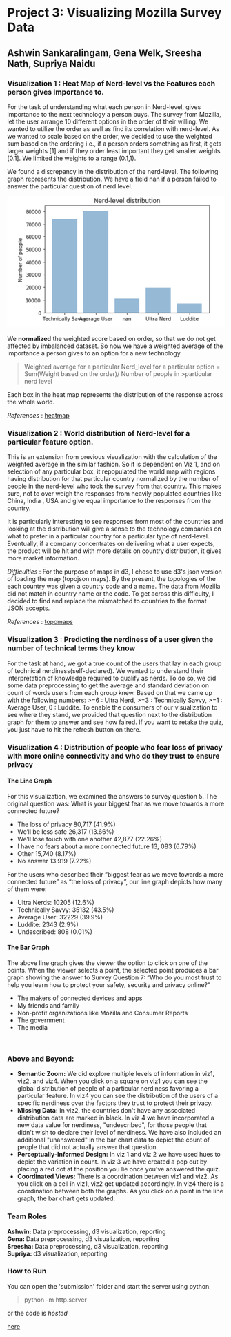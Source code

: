 

<h1>Project 3: Visualizing Mozilla Survey Data</h1>
<h2>Ashwin Sankaralingam, Gena Welk, Sreesha Nath, Supriya Naidu</h2>

<h3> Visualization 1 : Heat Map of Nerd-level vs the Features each person gives Importance to. </h3>
For the task of understanding what each person in Nerd-level, gives importance to the next technology a person buys. The survey from Mozilla, let the user arrange 10 different options in the order of their willing. We wanted to utilize the order as well as find its correlation with nerd-level. As we wanted to scale based on the order, we decided to use the weighted sum based on the ordering i.e., if a person orders something as first, it gets larger weights [1] and if they order least important they get smaller weights [0.1]. We limited the weights to a range (0.1,1).

We found a discrepancy in the distribution of the nerd-level. The following graph represents the distribution. We have a field nan if a person failed to answer the particular question of nerd level.

![GitHub Logo](https://github.com/INFO-4602-5602/project-3-mozilla-gena-ashwin-supriya-sresha/blob/master/Nerd-level%20distribution.png)

We **normalized** the weighted score based on order, so that we do not get affected by imbalanced dataset. So now we have a weighted average of the importance a person gives to an option for a new technology

>Weighted average for a particular Nerd_level for a particular option = Sum(Weight based on the order)/ Number of people in >particular nerd level

Each box in the heat map represents the distribution of the response across the whole world.

_References_ : [heatmap](http://bl.ocks.org/tjdecke/5558084)


<h3> Visualization 2 : World distribution of Nerd-level for a particular feature option. </h3>
This is an extension from previous visualization with the calculation of the weighted average in the similar fashion. So it is dependent on Viz 1, and on selection of any particular box, it repopulated the world map with regions having distribution for that particular country normalized by the number of people in the nerd-level who took the survey from that country. This makes sure, not to over weigh the responses from heavily populated countries like China, India , USA and give equal importance to the responses from the country.

It is particularly interesting to see responses from most of the countries and looking at the distribution will give a sense to the technology companies on what to prefer in a particular country for a particular type of nerd-level. Eventually, if a company concentrates on delivering what a user expects, the product will be hit and with more details on country distribution, it gives more market information.

_Difficulties_ : For the purpose of maps in d3, I chose to use d3's json version of loading the map (topojson maps). By the present, the topologies of the each country was given a country code and a name. The data from Mozilla did not match in country name or the code. To get across this difficulty, I decided to find and replace the mismatched to countries to the format JSON accepts.

_References_ : [topomaps](http://bl.ocks.org/micahstubbs/c14d8bda8e337da6c836a526ad1a7c5a)

<h3>Visualization 3 : Predicting the nerdiness of a user given the number of technical terms they know</h3>
For the task at hand, we got a true count of the users that lay in each group of technical nerdiness(self-declared). We wanted to understand their interpretation of knowledge required to qualify as nerds. To do so, we did some data preprocessing to get the average and standard deviation on count of words users from each group knew. Based on that we came up with the following numbers: >=6 : Ultra Nerd, >=3 : Technically Savvy, >=1 : Average User, 0 : Luddite. To enable the consumers of our visualization to see where they stand, we provided that question next to the distribution graph for them to answer and see how faired. If you want to retake the quiz, you just have to hit the refresh button on there.

<h3>Visualization 4 : Distribution of people who fear loss of privacy with more online connectivity and who do they trust to ensure privacy</h3>

<h4>The Line Graph</h4>

For this visualization, we examined the answers to survey question 5.  The original question was: What is your biggest fear as we move towards a more connected future?<br/>
<ul>
<li>The loss of privacy 80,717 (41.9%)</li>
<li>We’ll be less safe 26,317 (13.66%)</li>
<li>We’ll lose touch with one another 42,877 (22.26%)</li>
<li>I have no fears about a more connected future 13, 083 (6.79%)</li>
<li>Other 15,740  (8.17%)</li>
<li>No answer 13.919 (7.22%)</li>
</ul>

For the users who described their “biggest fear as we move towards a more connected future” as “the loss of privacy”, our line graph depicts how many of them were:<br/>
<ul>
<li>Ultra Nerds: 10205 (12.6%)</li>
<li>Technically Savvy: 35132 (43.5%)</li>
<li>Average User: 32229 (39.9%)</li>
<li>Luddite: 2343 (2.9%)</li>
<li>Undescribed: 808 (0.01%)</li>
</ul>

<h4>The Bar Graph</h4>
The above line graph gives the viewer the option to click on one of the points.  When the viewer selects a point, the selected point produces a bar graph showing the answer to Survey Question 7: “Who do you most trust to help you learn how to protect your safety, security and privacy online?”<br/>
<ul>
<li>The makers of connected devices and apps </li>
<li>My friends and family</li>
<li>Non-profit organizations like Mozilla and Consumer Reports</li>
<li>The government</li>
<li>The media</li>
 </ul>
 <br/>

<h3>Above and Beyond:</h3>
<ul>
<li><b>Semantic Zoom:</b> We did explore multiple levels of information in viz1, viz2, and viz4. When you click on a square on viz1 you can see the global distribution of people of a particular nerdiness favoring a particular feature. In viz4 you can see the distribution of the users of a specific nerdiness over the factors they trust to protect their privacy.</li>
<li><b>Missing Data:</b> In viz2, the countries don't have any associated distribution data are marked in black. In viz 4 we have incorporated a new data value for nerdiness, "undescribed", for those people that didn't wish to declare their level of nerdiness. We have also included an additional "unanswered" in the bar chart data to depict the count of people that did not actually answer that question.</li>
<li><b>Perceptually-Informed Design:</b> In viz 1 and viz 2 we have used hues to depict the variation in count. In viz 3 we have created a pop out by placing a red dot at the position you lie once you've answered the quiz.</li>
<li><b>Coordinated Views:</b> There is a coordination between viz1 and viz2. As you click on a cell in viz1, viz2 get updated accordingly. In viz4 there is a coordination between both the graphs. As you click on a point in the line graph, the bar chart gets updated.</li>
</ul>

<h3>Team Roles</h3>
<b>Ashwin: </b> Data preprocessing, d3 visualization, reporting<br/>
<b>Gena: </b> Data preprocessing, d3 visualization, reporting<br/>
<b>Sreesha: </b> Data preprocessing, d3 visualization,  reporting<br/>
<b>Supriya: </b>d3 visualization, reporting<br/>




<h3>How to Run</h3>
You can open the 'submission' folder and start the server using python.

>python -m http.server

or the code is _hosted_

[here](http://ashwinsankaralingam.com/mozilla)
